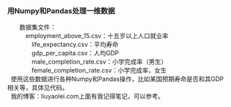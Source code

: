 ### 用Numpy和Pandas处理一维数据　 
　　数据集文件：</br>
  　　　employment_above_15.csv：十五岁以上人口就业率</br>
　　　　life_expectancy.csv：平均寿命</br>
　　　　gdp_per_capita.csv：人均GDP</br>
　　　　male_completion_rate.csv：小学完成率（男生）</br>
　　　　female_completion_rate.csv：小学完成率，女生</br>
   使用这些数据进行各种Numpy和Pandas操作，比如某国预期寿命是否和其GDP相关等，具体见代码。</br>
   我的博客：liuyaolei.com上面有我记得笔记，可以参考。</br>
